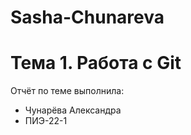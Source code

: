 # Sasha-Chunareva
# Тема 1. Работа с Git
Отчёт по теме выполнила:
  - Чунарёва Александра 
  - ПИЭ-22-1
